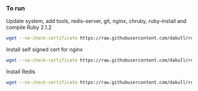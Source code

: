 ### To run

Update system, add tools, redis-server, git, nginx, chruby, ruby-install and compile Ruby 2.1.2

```sh
wget --no-check-certificate https://raw.githubusercontent.com/dakull/ruby-drone/master/railsready.sh && bash railsready.sh
```

Install self signed cert for nginx

```sh
wget --no-check-certificate https://raw.githubusercontent.com/dakull/ruby-drone/master/selfsignedready.sh && bash selfsignedready.sh
```

Install Redis

```sh
wget --no-check-certificate https://raw.githubusercontent.com/dakull/ruby-drone/master/redisready.sh && bash redisready.sh
```
